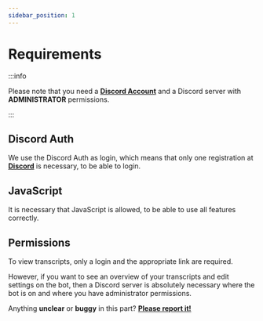 ```yaml
---
sidebar_position: 1
---
```


# Requirements

:::info

Please note that you need a **[Discord Account](https://discord.com/)** and a Discord server with **ADMINISTRATOR** permissions.

:::

## Discord Auth

We use the Discord Auth as login, which means that only one registration at **[Discord](https://discord.com/)** is necessary,
to be able to login.

## JavaScript

It is necessary that JavaScript is allowed, to be able to use all features correctly.

## Permissions

To view transcripts, only a login and the appropriate link are required.

However, if you want to see an overview of your transcripts and edit settings on the bot, 
then a Discord server is absolutely necessary where the bot is on and where you have administrator permissions.

Anything **unclear** or **buggy** in this part? **[Please report it!](https://github.com/xiLight/PolliTicketDocs/issues/new/choose)**
